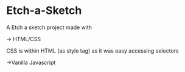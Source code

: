 # Etch-a-Sketch

A Etch a sketch project made with 

-> HTML/CSS

CSS is within HTML (as style tag) as it was easy accessing selectors

->Vanilla Javascript 
